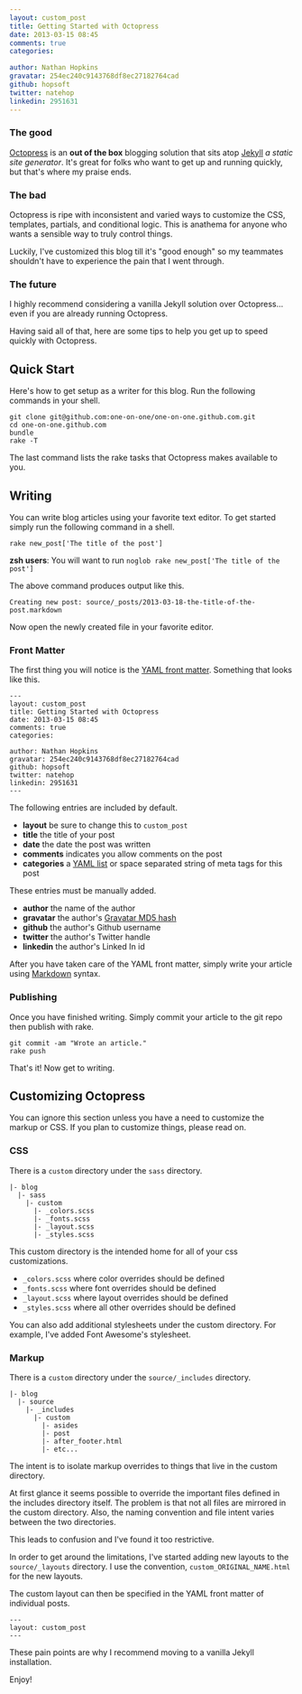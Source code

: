 ```yaml
---
layout: custom_post
title: Getting Started with Octopress
date: 2013-03-15 08:45
comments: true
categories:

author: Nathan Hopkins
gravatar: 254ec240c9143768df8ec27182764cad
github: hopsoft
twitter: natehop
linkedin: 2951631
---
```


### The good

[Octopress](http://octopress.org/) is an **out of the box** blogging solution that sits atop [Jekyll](https://github.com/mojombo/jekyll)
*a static site generator*.
It's great for folks who want to get up and running quickly,
but that's where my praise ends.

### The bad

Octopress is ripe with inconsistent and varied ways to customize the CSS, templates, partials, and conditional logic.
This is anathema for anyone who wants a sensible way to truly control things.

Luckily, I've customized this blog till it's "good enough"
so my teammates shouldn't have to experience the pain that I went through.

### The future

I highly recommend considering a vanilla Jekyll solution over Octopress...
even if you are already running Octopress.

Having said all of that, here are some tips to help you get up to speed quickly with Octopress.

## Quick Start

Here's how to get setup as a writer for this blog.
Run the following commands in your shell.

```
git clone git@github.com:one-on-one/one-on-one.github.com.git
cd one-on-one.github.com
bundle
rake -T
```

The last command lists the rake tasks that Octopress makes available to you.

## Writing

You can write blog articles using your favorite text editor.
To get started simply run the following command in a shell.

```
rake new_post['The title of the post']
```

**zsh users**: You will want to run `noglob rake new_post['The title of the post']`

The above command produces output like this.

```
Creating new post: source/_posts/2013-03-18-the-title-of-the-post.markdown
```

Now open the newly created file in your favorite editor.

### Front Matter

The first thing you will notice is the [YAML front matter](https://github.com/mojombo/jekyll/wiki/YAML-Front-Matter).
Something that looks like this.

```
---
layout: custom_post
title: Getting Started with Octopress
date: 2013-03-15 08:45
comments: true
categories:

author: Nathan Hopkins
gravatar: 254ec240c9143768df8ec27182764cad
github: hopsoft
twitter: natehop
linkedin: 2951631
---
```

The following entries are included by default.

- **layout** be sure to change this to `custom_post`
- **title** the title of your post
- **date** the date the post was written
- **comments** indicates you allow comments on the post
- **categories** a [YAML list](http://en.wikipedia.org/wiki/YAML#Lists) or space separated string of meta tags for this post

These entries must be manually added.

- **author** the name of the author
- **gravatar** the author's [Gravatar MD5 hash](https://en.gravatar.com/site/implement/hash/)
- **github** the author's Github username
- **twitter** the author's Twitter handle
- **linkedin** the author's Linked In id

After you have taken care of the YAML front matter, simply write your article using [Markdown](http://daringfireball.net/projects/markdown/) syntax.

### Publishing

Once you have finished writing. 
Simply commit your article to the git repo then publish with rake.

```
git commit -am "Wrote an article."
rake push
```

That's it! Now get to writing.

## Customizing Octopress

You can ignore this section unless you have a need to customize the markup or CSS.
If you plan to customize things, please read on.

### CSS

There is a `custom` directory under the `sass` directory.

```
|- blog
  |- sass
    |- custom
      |- _colors.scss
      |- _fonts.scss
      |- _layout.scss
      |- _styles.scss
```

This custom directory is the intended home for all of your css customizations.

- `_colors.scss` where color overrides should be defined
- `_fonts.scss` where font overrides should be defined
- `_layout.scss` where layout overrides should be defined
- `_styles.scss` where all other overrides should be defined

You can also add additional stylesheets under the custom directory.
For example, I've added Font Awesome's stylesheet.

### Markup

There is a `custom` directory under the `source/_includes` directory.

```
|- blog
  |- source
    |- _includes
      |- custom
        |- asides
        |- post
        |- after_footer.html
        |- etc...
```

The intent is to isolate markup overrides to things that live in the custom directory.

At first glance it seems possible to override the important files defined in the includes directory itself.
The problem is that not all files are mirrored in the custom directory.
Also, the naming convention and file intent varies between the two directories.

This leads to confusion and I've found it too restrictive.

In order to get around the limitations, I've started adding new layouts to the `source/_layouts` directory.
I use the convention, `custom_ORIGINAL_NAME.html` for the new layouts.

The custom layout can then be specified in the YAML front matter of individual posts.

```
---
layout: custom_post
---
```

These pain points are why I recommend moving to a vanilla Jekyll installation.

Enjoy!
